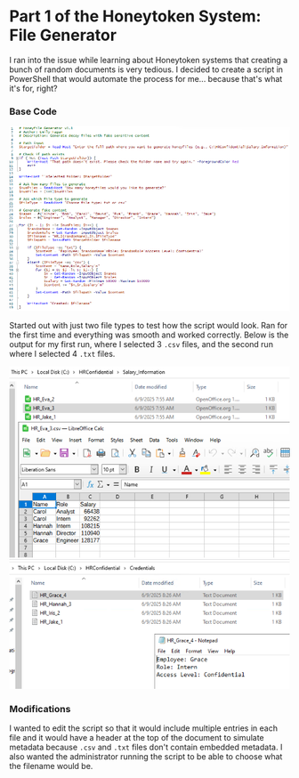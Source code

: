 # Part 1 of the Honeytoken System: File Generator

I ran into the issue while learning about Honeytoken systems that creating a bunch of random documents is very tedious. I decided to create a script in PowerShell that would automate the process for me... because that's what it's for, right?     


### Base Code

![image1](images/basecode.png)     


Started out with just two file types to test how the script would look. Ran for the first time and everything was smooth and worked correctly. Below is the output for my first run, where I selected 3 `.csv` files, and the second run where I selected 4 `.txt` files.      

![image2](images/v1.0csv.png)  ![image3](images/v1.1txt.png)        



### Modifications

I wanted to edit the script so that it would include multiple entries in each file and it would have a header at the top of the document to simulate metadata because `.csv` and `.txt` files don't contain embedded metadata. I also wanted the administrator running the script to be able to choose what the filename would be.     
